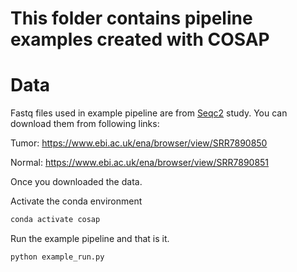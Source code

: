 # This folder contains pipeline examples created with COSAP

# Data

Fastq files used in example pipeline are from [Seqc2](https://www.nature.com/articles/s41587-021-00993-6) study. You can download them from following links:

Tumor: https://www.ebi.ac.uk/ena/browser/view/SRR7890850

Normal: https://www.ebi.ac.uk/ena/browser/view/SRR7890851

Once you downloaded the data.

Activate the conda environment
```bash
conda activate cosap
```
Run the example pipeline and that is it. 
```bash
python example_run.py
```

